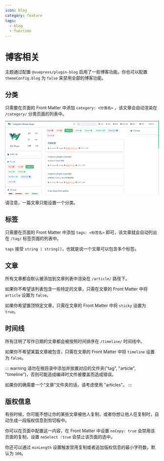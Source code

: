 ```yaml
---
icon: blog
category: feature
tags:
  - blog
  - function
---
```


# 博客相关

主题通过配置 `@vuepress/plugin-blog` 启用了一些博客功能。你也可以配置 `themeConfig.blog` 为 `false` 来禁用全部的博客功能。

## 分类

只需要在页面的 Front Matter 中添加 `category: <分类名>` ，该文章会自动渲染在 `/category/` 分类页面的列表中。

![category](./assets/category.png)

请注意，一篇文章只能设置一个分类。

## 标签

只需要在页面的 Front Matter 中添加 `tags: <标签名>` 即可，该文章就会自动列出在 `/tag/` 标签页面的列表中。

`tags` 接受 `string | string[]`，也就是说一个文章可以包含多个标签。

## 文章

所有文章都会默认被添加到文章列表中渲染在 `/article/` 路径下。

如果你不希望该列表包含一些特定的文章，只需在文章的 Front Matter 中将 `article` 设置为 `false`。

如果你希望置顶特定文章，只需在文章的 Front Matter 中将 `sticky` 设置为 `true`。

## 时间线

所有注明了写作日期的文章都会被按照时间排序在 `/timeline/` 时间线中。

如果你不希望某篇文章被包含，只需在文章的 Front Matter 中将 `timeline` 设置为 `false`。

::: warning
请勿在根目录中添加并放置对应的文件夹("tag", "article", "timeline")，否则可能造成编译时文件被覆盖而造成错误。

如果你的确需要一个“文章”文件夹的话，请考虑使用 "articles"。
:::

## 版权信息

有些时候，你可能不想让你的某些文章被他人复制，或者你想让他人在复制时，自动生成一段版权信息到剪切板中。

你可以在页面中配置这一内容，在 Front Matter 中设置 `noCopy: true` 会禁用该页面的复制，设置 `noSelect :true` 会禁止该页面的选中。

你还可以通过 `minLength` 设置触发禁用复制或者追加版权信息的最小字符数，默认为 `100`。
